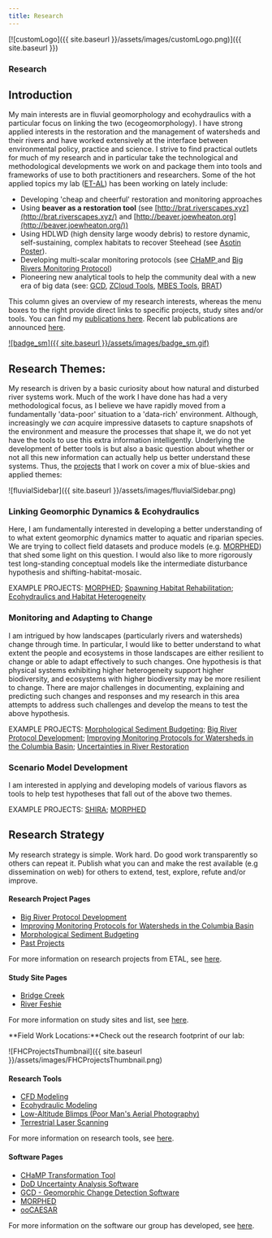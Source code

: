 ```yaml
---
title: Research
---
```




[![customLogo]({{ site.baseurl }}/assets/images/customLogo.png)]({{ site.baseurl }})

### Research

## Introduction

My main interests are in fluvial geomorphology and ecohydraulics with a particular focus on linking the two (ecogeomorphology). I have strong applied interests in the restoration and the management of watersheds and their rivers and have worked extensively at the interface between environmental policy, practice and science. I strive to find practical outlets for much of my research and in particular take the technological and methodological developments we work on and package them into tools and frameworks of use to both practitioners and researchers. Some of the hot applied topics my lab ([ET-AL](http://etal.joewheaton.org/)) has been working on lately include:

- Developing 'cheap and cheerful' restoration and monitoring approaches
- Using **beaver as a restoration tool** (see [http://brat.riverscapes.xyz](http://brat.riverscapes.xyz/) and [http://beaver.joewheaton.org](http://beaver.joewheaton.org/))
- Using HDLWD (high density large woody debris) to restore dynamic, self-sustaining, complex habitats to recover Steehead (see [Asotin Poster](http://etal.usu.edu/Downloads/Posters/Asotin_flattened.png)).
- Developing multi-scalar monitoring protocols (see [CHaMP ](http://champmonitoring.org/)and [Big Rivers Monitoring Protocol](http://etal.joewheaton.org/projects/past-projects/Big-Rivers-Protocol))
- Pioneering new analytical tools to help the community deal with a new era of big data (see: [GCD](http://gcd.joewheaton.org/), [ZCloud Tools](http://etal.joewheaton.org/projects/current-projects/development-of-integrated-airborne-and-ground-based-lidar-tools-for-earth-sciences), [MBES Tools](http://mbes.joewheaton.org/), [BRAT](http://brat.riverscapes.xyz/))

This column gives an overview of my research interests, whereas the menu boxes to the right provide direct links to specific projects, study sites and/or tools. You can find my [publications here](http://www.joewheaton.org/Home/research/publications).  Recent lab publications are announced [here](http://etal.joewheaton.org/et-al-news/new-fhc-et-al-or-elr-publications).

[![badge_sm]({{ site.baseurl }}/assets/images/badge_sm.gif)](http://www.researcherid.com/rid/F-1965-2010)

## Research Themes:

My research is driven by a basic curiosity about how natural and disturbed river systems work. Much of the work I have done has had a very methodological focus, as I believe we have rapidly moved from a fundamentally 'data-poor' situation to a 'data-rich' environment. Although, increasingly we *can* acquire impressive datasets to capture snapshots of the environment and measure the processes that shape it, we do not yet have the tools to use this extra information intelligently. Underlying the development of better tools is but also a basic question about whether or not all this new information can actually help us better understand these systems. Thus, the [projects](http://www.joewheaton.org/Home/research/projects-1) that I work on cover a mix of blue-skies and applied themes:

![fluvialSidebar]({{ site.baseurl }}/assets/images/fluvialSidebar.png)

### Linking Geomorphic Dynamics & Ecohydraulics

Here, I am fundamentally interested in developing a better understanding of to what extent geomorphic dynamics matter to aquatic and riparian species. We are trying to collect field datasets and produce models (e.g. [MORPHED](http://www.joewheaton.org/Home/research/software/morphed)) that shed some light on this question. I would also like to more rigorously test long-standing conceptual models like the intermediate disturbance hypothesis and shifting-habitat-mosaic. 

EXAMPLE PROJECTS:  [MORPHED](http://www.joewheaton.org/Home/research/software/morphed); [Spawning Habitat Rehabilitation](http://www.joewheaton.org/Home/research/projects-1/past-projects/spawning-habitat-integrated-rehabilitation-approach-shira-); [Ecohydraulics and Habitat Heterogeneity](http://www.joewheaton.org/Home/research/projects-1/past-projects/ecohydraulics-habitat-heterogeneity)

### Monitoring and Adapting to Change

I am intrigued by how landscapes (particularly rivers and watersheds) change through time. In particular, I would like to better understand to what extent the people and ecosystems in those landscapes are either resilient to change or able to adapt effectively to such changes. One hypothesis is that physical systems exhibiting higher heterogeneity support higher biodiversity, and ecosystems with higher biodiversity may be more resilient to change. There are major challenges in documenting, explaining and predicting such changes and responses and my research in this area attempts to address such challenges and develop the means to test the above hypothesis. 

EXAMPLE PROJECTS: [Morphological Sediment Budgeting](http://www.joewheaton.org/Home/research/projects-1/morphological-sediment-budgeting); [Big River Protocol Development](http://www.joewheaton.org/Home/research/projects-1/big-river-protocol-development); [Improving Monitoring Protocols for Watersheds in the Columbia Basin](http://www.joewheaton.org/Home/research/projects-1/improving-monitoring-protocols-for-watersheds-in-the-columbia-basin); [Uncertainties in River Restoration](http://www.joewheaton.org/Home/research/projects-1/past-projects/uncertainties-in-river-restoration)

### Scenario Model Development

I am interested in applying and developing models of various flavors as tools to help test hypotheses that fall out of the above two themes. 

EXAMPLE PROJECTS: [SHIRA](http://www.joewheaton.org/Home/research/projects-1/past-projects/spawning-habitat-integrated-rehabilitation-approach-shira-); [MORPHED](http://www.joewheaton.org/Home/research/software/morphed)

## Research Strategy

My research strategy is simple. Work hard. Do good work transparently so others can repeat it. Publish what you can and make the rest available (e.g dissemination on web) for others to extend, test, explore, refute and/or improve.



#### Research Project Pages

- [Big River Protocol Development](http://www.joewheaton.org/Home/research/projects-1/big-river-protocol-development)
- [Improving Monitoring Protocols for Watersheds in the Columbia Basin](http://www.joewheaton.org/Home/research/projects-1/improving-monitoring-protocols-for-watersheds-in-the-columbia-basin)
- [Morphological Sediment Budgeting](http://www.joewheaton.org/Home/research/projects-1/morphological-sediment-budgeting)
- [Past Projects](http://www.joewheaton.org/Home/research/projects-1/past-projects)

For more information on research projects from ETAL, see [here](http://etal.joewheaton.org/projects).



#### Study Site Pages

- [Bridge Creek](http://www.joewheaton.org/Home/research/study-sites/bridge-creek)
- [River Feshie](http://www.joewheaton.org/Home/research/study-sites/river-feshie)

For more information on study sites and list, see [here](http://www.joewheaton.org/Home/research/study-sites).



**Field Work Locations:**Check out the research footprint of our lab:

![FHCProjectsThumbnail]({{ site.baseurl }}/assets/images/FHCProjectsThumbnail.png)



#### Research Tools

- [CFD Modeling](http://www.joewheaton.org/Home/research/tools/cfd-modeling)
- [Ecohydraulic Modeling](http://www.joewheaton.org/Home/research/tools/ecohydraulic-modeling)
- [Low-Altitude Blimps (Poor Man's Aerial Photography)](http://www.joewheaton.org/Home/research/tools/low-altitude-blimps-poor-man-s-aerial-photography)
- [Terrestrial Laser Scanning](http://www.joewheaton.org/Home/research/tools/terrestrial-laser-scanning)

For more information on research tools, see [here](http://www.joewheaton.org/Home/research/tools).



#### Software Pages

- [CHaMP Transformation Tool](http://www.joewheaton.org/Home/research/software/CHaMP_Transformation_Tool)
- [DoD Uncertainty Analysis Software](http://www.joewheaton.org/Home/research/software/dod-uncertainty-analysis-software)
- [GCD - Geomorphic Change Detection Software](http://www.joewheaton.org/Home/research/software/GCD)
- [MORPHED](http://www.joewheaton.org/Home/research/software/morphed)
- [ooCAESAR](http://www.joewheaton.org/Home/research/software/oocaesar)

For more information on the software our group has developed, see [here](http://www.joewheaton.org/Home/research/software).